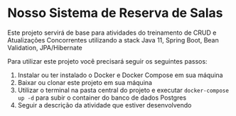 # Nosso Sistema de Reserva de Salas

Este projeto servirá de base para atividades do treinamento de CRUD e Atualizações Concorrentes utilizando a stack Java 11, Spring Boot, Bean Validation, JPA/Hibernate

Para utilizar este projeto você precisará seguir os seguintes passos:

1. Instalar ou ter instalado o Docker e Docker Compose em sua máquina
2. Baixar ou clonar este projeto em sua máquina
3. Utilizar o terminal na pasta central do projeto e executar `docker-compose up -d` para subir o container do banco de dados Postgres
4. Seguir a descrição da atividade que estiver desenvolvendo
